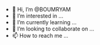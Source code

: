 - 👋 Hi, I’m @BOUMRYAM
- 👀 I’m interested in ...
- 🌱 I’m currently learning ...
- 💞️ I’m looking to collaborate on ...
- 📫 How to reach me ...

<!---
BOUMRYAM/BOUMRYAM is a ✨ special ✨ repository because its `README.md` (this file) appears on your GitHub profile.
You can click the Preview link to take a look at your changes.
--->
